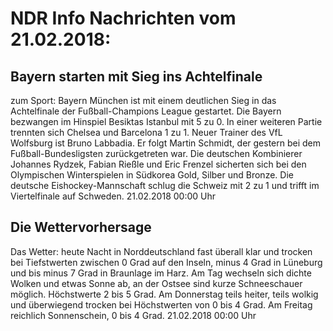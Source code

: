 # NDR Info Nachrichten vom 21.02.2018:


## Bayern starten mit Sieg ins Achtelfinale
zum Sport: Bayern München ist mit einem deutlichen Sieg in das Achtelfinale der Fußball-Champions League gestartet. Die Bayern bezwangen im Hinspiel Besiktas Istanbul mit 5 zu 0. In einer weiteren Partie trennten sich Chelsea und Barcelona 1 zu 1. Neuer Trainer des VfL Wolfsburg ist Bruno Labbadia. Er folgt Martin Schmidt, der gestern bei dem Fußball-Bundesligsten zurückgetreten war. Die deutschen Kombinierer Johannes Rydzek, Fabian Rießle und Eric Frenzel sicherten sich bei den Olympischen Winterspielen in Südkorea Gold, Silber und Bronze. Die deutsche Eishockey-Mannschaft schlug die Schweiz mit 2 zu 1 und trifft im Viertelfinale auf Schweden. 21.02.2018 00:00 Uhr 

## Die Wettervorhersage
Das Wetter:
heute Nacht in Norddeutschland fast überall klar und trocken bei Tiefstwerten zwischen 0 Grad auf den Inseln, minus 4 Grad in Lüneburg und bis minus 7 Grad in Braunlage im Harz. Am Tag wechseln sich dichte Wolken und etwas Sonne ab, an der Ostsee sind kurze Schneeschauer möglich. Höchstwerte 2 bis 5 Grad. Am Donnerstag teils heiter, teils wolkig und überwiegend trocken bei Höchstwerten von 0 bis 4 Grad. Am Freitag reichlich Sonnenschein, 0 bis 4 Grad. 21.02.2018 00:00 Uhr 

